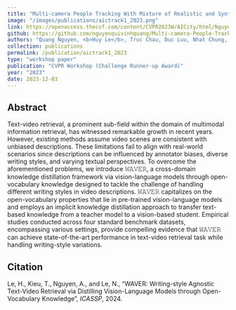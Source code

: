 ```yaml
---
title: "Multi-camera People Tracking With Mixture of Realistic and Synthetic Knowledge"
image: "/images/publications/aictrack1_2023.png"
link: https://openaccess.thecvf.com/content/CVPR2023W/AICity/html/Nguyen_Multi-Camera_People_Tracking_With_Mixture_of_Realistic_and_Synthetic_Knowledge_CVPRW_2023_paper.html
github: https://github.com/nguyenquivinhquang/Multi-camera-People-Tracking-With-Mixture-of-Realistic-and-Synthetic-Knowledge
authors: "Quang Nguyen, <b>Huy Le</b>, Truc Chau, Duc Luu, Nhat Chung, Synh Ha"
collection: publications
permalink: /publication/aictrack1_2023
type: "workshop paper"
publication: "CVPR Workshop (Challenge Runner-up Award)"
year: "2023"
date: 2023-12-03
---
```


## Abstract
Text-video retrieval, a prominent sub-field within the domain of multimodal information retrieval, has witnessed remarkable growth in recent years. However, existing methods assume video scenes are consistent with unbiased descriptions. These limitations fail to align with real-world scenarios since descriptions can be influenced by annotator biases, diverse writing styles, and varying textual perspectives. To overcome the aforementioned problems, we introduce 𝚆𝙰𝚅𝙴𝚁, a cross-domain knowledge distillation framework via vision-language models through open-vocabulary knowledge designed to tackle the challenge of handling different writing styles in video descriptions. 𝚆𝙰𝚅𝙴𝚁 capitalizes on the open-vocabulary properties that lie in pre-trained vision-language models and employs an implicit knowledge distillation approach to transfer text-based knowledge from a teacher model to a vision-based student. Empirical studies conducted across four standard benchmark datasets, encompassing various settings, provide compelling evidence that 𝚆𝙰𝚅𝙴𝚁 can achieve state-of-the-art performance in text-video retrieval task while handling writing-style variations.

## Citation
Le, H., Kieu, T., Nguyen, A., and Le, N., “WAVER: Writing-style Agnostic Text-Video Retrieval via Distilling Vision-Language Models through Open-Vocabulary Knowledge”, <i>ICASSP</i>, 2024.